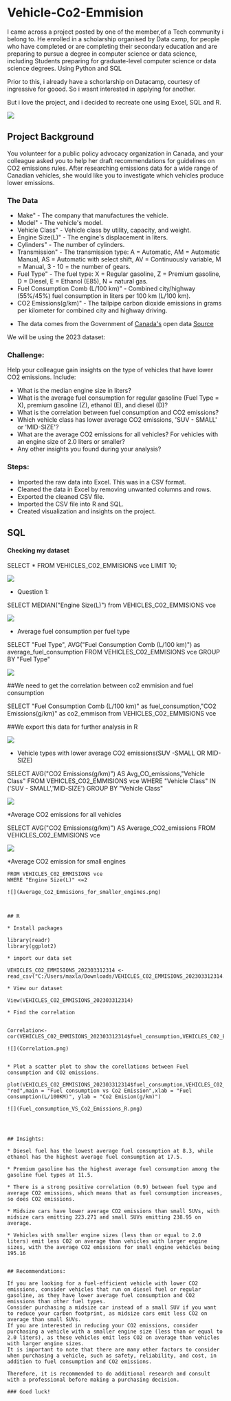 # Vehicle-Co2-Emmision



I came across a project posted by one of the member,of a Tech community i belong to.
He enrolled in a scholarship organised by Data camp, for people who have completed or are completing their secondary education and are preparing to pursue a degree in computer science or data science, including Students preparing for graduate-level computer science or data science degrees. Using Python and SQL

Prior to this, i already have a schorlarship on Datacamp, courtesy of ingressive for goood. So i wasnt interested in applying for another.

But i love the project, and i decided to recreate one using Excel, SQL and R.


![](Emissions_picture.png)

## Project Background

You volunteer for a public policy advocacy organization in Canada, and your colleague asked you to help her draft recommendations for guidelines on CO2 emissions rules.
After researching emissions data for a wide range of Canadian vehicles, she would like you to investigate which vehicles produce lower emissions.

### The Data

* Make" - The company that manufactures the vehicle.
* Model" - The vehicle's model.
* Vehicle Class" - Vehicle class by utility, capacity, and weight.
* Engine Size(L)" - The engine's displacement in liters.
* Cylinders" - The number of cylinders.
* Transmission" - The transmission type: A = Automatic, AM = Automatic Manual, AS = Automatic with select shift, AV = Continuously variable, M = Manual, 3 - 10 = the number of gears.
* Fuel Type" - The fuel type: X = Regular gasoline, Z = Premium gasoline, D = Diesel, E = Ethanol (E85), N = natural gas.
* Fuel Consumption Comb (L/100 km)" - Combined city/highway (55%/45%) fuel consumption in liters per 100 km (L/100 km).
* CO2 Emissions(g/km)" - The tailpipe carbon dioxide emissions in grams per kilometer for combined city and highway driving.

+ The data comes from the Government of [Canada's](https://open.canada.ca/en) open data [Source](https://app.datacamp.com/workspace/w/30c9e0f9-a189-4ebe-bea1-afa18b857eb6#you-have-access-to-seven-years-of-co2-emissions-data-for-canadian-vehicles-source)

We will be using the 2023 dataset:

### Challenge:

Help your colleague gain insights on the type of vehicles that have lower CO2 emissions. Include:

* What is the median engine size in liters?
* What is the average fuel consumption for regular gasoline (Fuel Type = X), premium gasoline (Z), ethanol (E), and diesel (D)?
* What is the correlation between fuel consumption and CO2 emissions?
* Which vehicle class has lower average CO2 emissions, 'SUV - SMALL' or 'MID-SIZE'?
* What are the average CO2 emissions for all vehicles? For vehicles with an engine size of 2.0 liters or smaller?
* Any other insights you found during your analysis?


### Steps:

* Imported the raw data into Excel. This was in a CSV format.
* Cleaned the data in Excel by removing unwanted columns and rows.
* Exported the cleaned CSV file.
* Imported the CSV file into R and SQL.
* Created visualization and insights on the project.


## SQL

#### Checking my dataset

SELECT *
FROM VEHICLES_C02_EMMISIONS vce 
LIMIT 10;

![](FIRST_TEN_ROWS_WITH_SQL.png)

* Question 1:

SELECT MEDIAN("Engine Size(L)")
from VEHICLES_C02_EMMISIONS vce 

![](Engine_Median_Size_SQL.png)


* Average fuel consumption per fuel type

SELECT "Fuel Type", AVG("Fuel Consumption Comb (L/100 km)") as average_fuel_consumption
FROM VEHICLES_C02_EMMISIONS vce 
GROUP BY "Fuel Type" 

![](AVG_Fuel_Consumption_Per_Fuel_Type_SQL.png)


##We need to get the correlation between co2 emmision and fuel consumption


SELECT "Fuel Consumption Comb (L/100 km)" as fuel_consumption,"CO2 Emissions(g/km)" as co2_emmison
from VEHICLES_C02_EMMISIONS vce

##We export this data for further analysis in R

![](first_ten_rows_Of_data_exported_to_calculate_correlation.png)



* Vehicle types with lower average CO2 emissions(SUV -SMALL OR MID-SIZE)

SELECT AVG("CO2 Emissions(g/km)") AS Avg_CO_emissions,"Vehicle Class" 
FROM VEHICLES_C02_EMMISIONS vce 
WHERE "Vehicle Class" IN  ('SUV - SMALL','MID-SIZE')
GROUP BY "Vehicle Class" 

![](Suv_small_vs_Mid_size.png)


*Average CO2 emissions for all vehicles

SELECT AVG("CO2 Emissions(g/km)") AS Average_CO2_emissions
FROM VEHICLES_C02_EMMISIONS vce

![](Average_CO2_Emmisions.png)

*Average CO2 emission for small engines

```SELECT AVG("CO2 Emissions(g/km)") AS Average_CO2_emissions_for_small_engine
FROM VEHICLES_C02_EMMISIONS vce 
WHERE "Engine Size(L)" <=2

![](Average_Co2_Emmisions_for_smaller_engines.png)



## R

* Install packages

library(readr)
library(ggplot2)

* import our data set

VEHICLES_C02_EMMISIONS_202303312314 <- read_csv("C:/Users/maxla/Downloads/VEHICLES_C02_EMMISIONS_202303312314.csv")

* View our dataset

View(VEHICLES_C02_EMMISIONS_202303312314)

* Find the correlation


Correlation<-cor(VEHICLES_C02_EMMISIONS_202303312314$fuel_consumption,VEHICLES_C02_EMMISIONS_202303312314$co2_emmison)

![](Correlation.png)


* Plot a scatter plot to show the corellations between Fuel consumption and CO2 emissions.

plot(VEHICLES_C02_EMMISIONS_202303312314$fuel_consumption,VEHICLES_C02_EMMISIONS_202303312314$co2_emmison,col= "red",main = "Fuel consumption vs Co2 Emission",xlab = "Fuel consumption(L/100KM)", ylab = "Co2 Emision(g/km)")

![](Fuel_consumption_VS_Co2_Emissions_R.png)




## Insights:

* Diesel fuel has the lowest average fuel consumption at 8.3, while ethanol has the highest average fuel consumption at 17.5.

* Premium gasoline has the highest average fuel consumption among the gasoline fuel types at 11.5.
 
* There is a strong positive correlation (0.9) between fuel type and average CO2 emissions, which means that as fuel consumption increases, so does CO2 emissions.

* Midsize cars have lower average CO2 emissions than small SUVs, with midsize cars emitting 223.271 and small SUVs emitting 238.95 on average.

* Vehicles with smaller engine sizes (less than or equal to 2.0 liters) emit less CO2 on average than vehicles with larger engine sizes, with the average CO2 emissions for small engine vehicles being 195.16


## Recommendations:

If you are looking for a fuel-efficient vehicle with lower CO2 emissions, consider vehicles that run on diesel fuel or regular gasoline, as they have lower average fuel consumption and CO2 emissions than other fuel types.
Consider purchasing a midsize car instead of a small SUV if you want to reduce your carbon footprint, as midsize cars emit less CO2 on average than small SUVs.
If you are interested in reducing your CO2 emissions, consider purchasing a vehicle with a smaller engine size (less than or equal to 2.0 liters), as these vehicles emit less CO2 on average than vehicles with larger engine sizes.
It is important to note that there are many other factors to consider when purchasing a vehicle, such as safety, reliability, and cost, in addition to fuel consumption and CO2 emissions. 

Therefore, it is recommended to do additional research and consult with a professional before making a purchasing decision.

### Good luck!


